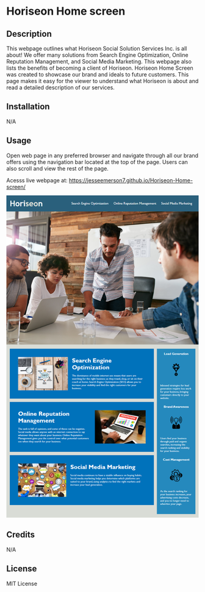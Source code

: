 # Horiseon Home screen

## Description

This webpage outlines what Horiseon Social Solution Services Inc. is all about! We offer many solutions from Search Engine Optimization, Online Reputation Management, and Social Media Marketing. This webpage also lists the benefits of becoming a client of Horiseon. Horiseon Home Screen was created to showcase our brand and ideals to future customers. This page makes it easy for the viewer to understand what Horiseon is about and read a detailed description of our services.

## Installation

N/A

## Usage

Open web page in any preferred browser and navigate through all our brand offers using the navigation bar located at the top of the page. Users can also scroll and view the rest of the page.

Acesss live webpage at: https://jesseemerson7.github.io/Horiseon-Home-screen/

<img src="/assets/images/01-html-css-git-homework-demo.png" alt="Horiseon Home Screen" title="Horiseon Home Screen">

## Credits

N/A

## License

MIT License

